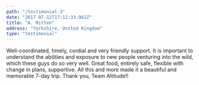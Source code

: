 ```yaml
---
path: "/testimonial-3"
date: "2017-07-12T17:12:33.962Z"
title: "A. Mitten"
address: "Yorkshire, United Kingdom"
type: "testimonial"
---
```


Well-coordinated, timely, cordial and very friendly support. It is important to understand the abilities and exposure to new people venturing into the wild, which these guys do so very well. Great food, entirely safe, flexible with change in plans, supportive. All this and more made it a beautiful and memorable 7-day trip. Thank you, Team Altitude!!
